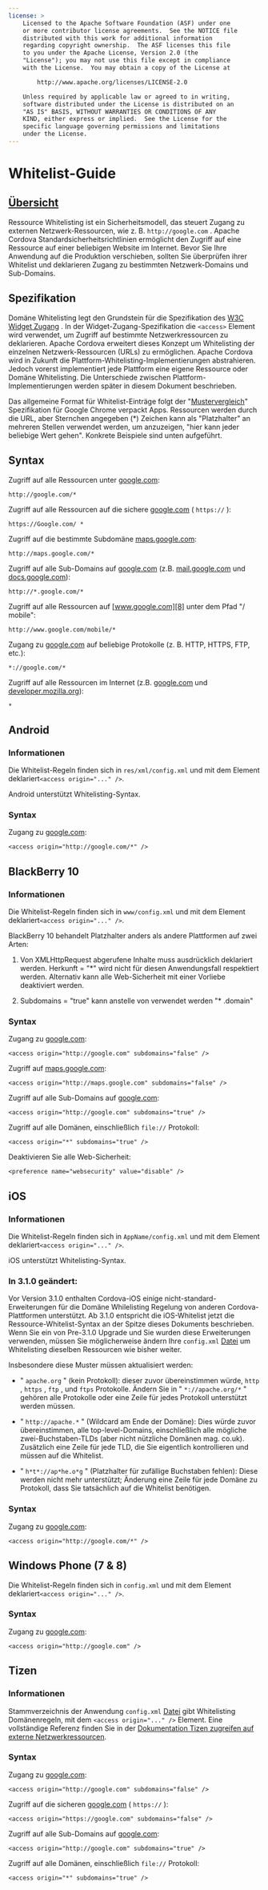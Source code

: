 ```yaml
---
license: >
    Licensed to the Apache Software Foundation (ASF) under one
    or more contributor license agreements.  See the NOTICE file
    distributed with this work for additional information
    regarding copyright ownership.  The ASF licenses this file
    to you under the Apache License, Version 2.0 (the
    "License"); you may not use this file except in compliance
    with the License.  You may obtain a copy of the License at

        http://www.apache.org/licenses/LICENSE-2.0

    Unless required by applicable law or agreed to in writing,
    software distributed under the License is distributed on an
    "AS IS" BASIS, WITHOUT WARRANTIES OR CONDITIONS OF ANY
    KIND, either express or implied.  See the License for the
    specific language governing permissions and limitations
    under the License.
---
```


# Whitelist-Guide

## <a href="../../overview/index.html">Übersicht</a>

Ressource Whitelisting ist ein Sicherheitsmodell, das steuert Zugang zu externen Netzwerk-Ressourcen, wie z. B. `http://google.com` . Apache Cordova Standardsicherheitsrichtlinien ermöglicht den Zugriff auf eine Ressource auf einer beliebigen Website im Internet. Bevor Sie Ihre Anwendung auf die Produktion verschieben, sollten Sie überprüfen ihrer Whitelist und deklarieren Zugang zu bestimmten Netzwerk-Domains und Sub-Domains.

## Spezifikation

Domäne Whitelisting legt den Grundstein für die Spezifikation des [W3C Widget Zugang][1] . In der Widget-Zugang-Spezifikation die `<access>` Element wird verwendet, um Zugriff auf bestimmte Netzwerkressourcen zu deklarieren. Apache Cordova erweitert dieses Konzept um Whitelisting der einzelnen Netzwerk-Ressourcen (URLs) zu ermöglichen. Apache Cordova wird in Zukunft die Plattform-Whitelisting-Implementierungen abstrahieren. Jedoch vorerst implementiert jede Plattform eine eigene Ressource oder Domäne Whitelisting. Die Unterschiede zwischen Plattform-Implementierungen werden später in diesem Dokument beschrieben.

 [1]: http://www.w3.org/TR/widgets-access/

Das allgemeine Format für Whitelist-Einträge folgt der "[Mustervergleich][2]" Spezifikation für Google Chrome verpackt Apps. Ressourcen werden durch die URL, aber Sternchen angegeben (*) Zeichen kann als "Platzhalter" an mehreren Stellen verwendet werden, um anzuzeigen, "hier kann jeder beliebige Wert gehen". Konkrete Beispiele sind unten aufgeführt.

 [2]: http://developer.chrome.com/apps/match_patterns.html

## Syntax

Zugriff auf alle Ressourcen unter [google.com][3]:

 [3]: http://google.com

    http://google.com/*
    

Zugriff auf alle Ressourcen auf die sichere [google.com][4] ( `https://` ):

 [4]: https://google.com

    https://Google.com/ *
    

Zugriff auf die bestimmte Subdomäne [maps.google.com][5]:

 [5]: http://maps.google.com

    http://maps.google.com/*
    

Zugriff auf alle Sub-Domains auf [google.com][3] (z.B. [mail.google.com][6] und [docs.google.com][7]):

 [6]: http://mail.google.com
 [7]: http://docs.google.com

    http://*.google.com/*
    

Zugriff auf alle Ressourcen auf [www.google.com][8] unter dem Pfad "/ mobile":

 [8]: http://www.google.com

    http://www.google.com/mobile/*
    

Zugang zu [google.com][3] auf beliebige Protokolle (z. B. HTTP, HTTPS, FTP, etc.):

    *://google.com/*
    

Zugriff auf alle Ressourcen im Internet (z.B. [google.com][3] und [developer.mozilla.org][9]):

 [9]: http://developer.mozilla.org

    *
    

## Android

### Informationen

Die Whitelist-Regeln finden sich in `res/xml/config.xml` und mit dem Element deklariert`<access origin="..." />`.

Android unterstützt Whitelisting-Syntax.

### Syntax

Zugang zu [google.com][3]:

    <access origin="http://google.com/*" />
    

## BlackBerry 10

### Informationen

Die Whitelist-Regeln finden sich in `www/config.xml` und mit dem Element deklariert`<access origin="..." />`.

BlackBerry 10 behandelt Platzhalter anders als andere Plattformen auf zwei Arten:

1) Von XMLHttpRequest abgerufene Inhalte muss ausdrücklich deklariert werden. Herkunft = "*" wird nicht für diesen Anwendungsfall respektiert werden. Alternativ kann alle Web-Sicherheit mit einer Vorliebe deaktiviert werden.

2) Subdomains = "true" kann anstelle von verwendet werden "* .domain"

### Syntax

Zugang zu [google.com][3]:

    <access origin="http://google.com" subdomains="false" />
    

Zugriff auf [maps.google.com][5]:

    <access origin="http://maps.google.com" subdomains="false" />
    

Zugriff auf alle Sub-Domains auf [google.com][3]:

    <access origin="http://google.com" subdomains="true" />
    

Zugriff auf alle Domänen, einschließlich `file://` Protokoll:

    <access origin="*" subdomains="true" />
    

Deaktivieren Sie alle Web-Sicherheit:

    <preference name="websecurity" value="disable" />
    

## iOS

### Informationen

Die Whitelist-Regeln finden sich in `AppName/config.xml` und mit dem Element deklariert`<access origin="..." />`.

iOS unterstützt Whitelisting-Syntax.

### In 3.1.0 geändert:

Vor Version 3.1.0 enthalten Cordova-iOS einige nicht-standard-Erweiterungen für die Domäne Whilelisting Regelung von anderen Cordova-Plattformen unterstützt. Ab 3.1.0 entspricht die iOS-Whitelist jetzt die Ressource-Whitelist-Syntax an der Spitze dieses Dokuments beschrieben. Wenn Sie ein von Pre-3.1.0 Upgrade und Sie wurden diese Erweiterungen verwenden, müssen Sie möglicherweise ändern Ihre `config.xml` <a href="../../../cordova/file/fileobj/fileobj.html">Datei</a> um Whitelisting dieselben Ressourcen wie bisher weiter.

Insbesondere diese Muster müssen aktualisiert werden:

*   " `apache.org` " (kein Protokoll): dieser zuvor übereinstimmen würde, `http` , `https` , `ftp` , und `ftps` Protokolle. Ändern Sie in " `*://apache.org/*` " gehören alle Protokolle oder eine Zeile für jedes Protokoll unterstützt werden müssen.

*   " `http://apache.*` " (Wildcard am Ende der Domäne): Dies würde zuvor übereinstimmen, alle top-level-Domains, einschließlich alle mögliche zwei-Buchstaben-TLDs (aber nicht nützliche Domänen mag. co.uk). Zusätzlich eine Zeile für jede TLD, die Sie eigentlich kontrollieren und müssen auf die Whitelist.

*   " `h*t*://ap*he.o*g` " (Platzhalter für zufällige Buchstaben fehlen): Diese werden nicht mehr unterstützt; Änderung eine Zeile für jede Domäne zu Protokoll, dass Sie tatsächlich auf die Whitelist benötigen.

### Syntax

Zugang zu [google.com][3]:

    <access origin="http://google.com/*" />
    

## Windows Phone (7 & 8)

Die Whitelist-Regeln finden sich in `config.xml` und mit dem Element deklariert`<access origin="..." />`.

### Syntax

Zugang zu [google.com][3]:

    <access origin="http://google.com" />
    

## Tizen

### Informationen

Stammverzeichnis der Anwendung `config.xml` <a href="../../../cordova/file/fileobj/fileobj.html">Datei</a> gibt Whitelisting Domänenregeln, mit dem `<access origin="..." />` Element. Eine vollständige Referenz finden Sie in der [Dokumentation Tizen zugreifen auf externe Netzwerkressourcen][10].

 [10]: https://developer.tizen.org/help/topic/org.tizen.help.gs/Creating%20a%20Project.html?path=0_1_1_4#8814682_CreatingaProject-AccessingExternalNetworkResources

### Syntax

Zugang zu [google.com][3]:

    <access origin="http://google.com" subdomains="false" />
    

Zugriff auf die sicheren [google.com][4] ( `https://` ):

    <access origin="https://google.com" subdomains="false" />
    

Zugriff auf alle Sub-Domains auf [google.com][3]:

    <access origin="http://google.com" subdomains="true" />
    

Zugriff auf alle Domänen, einschließlich `file://` Protokoll:

    <access origin="*" subdomains="true" />